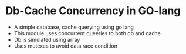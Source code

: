 # Db-Cache Concurrency in GO-lang



* A simple database, cache querying using go lang
* This module uses concurrent queeries to both db and cache
* Db is simulated using array
* Uses mutexes to avoid data race condition 
